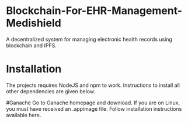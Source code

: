 # Blockchain-For-EHR-Management-Medishield
A decentralized system for managing electronic health records using blockchain and IPFS.

# Installation
The projects requires NodeJS and npm to work. Instructions to install all other dependencies are given below.

#Ganache
Go to Ganache homepage and download.
If you are on Linux, you must have received an .appimage file. Follow installation instructions available here.
